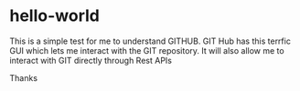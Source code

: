 # hello-world

This is a simple test for me to understand GITHUB.  GIT Hub has this terrfic GUI which lets me interact with the GIT repository.  It will also allow me to interact with GIT directly through Rest APIs

Thanks
